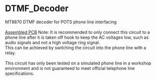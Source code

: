 # DTMF_Decoder
MT8870 DTMF decoder for POTS phone line interfacing <BR><br>
[Assembled PCB](Assembled_PCB.png)
Note: It is recommended to only connect this circuit to a phone line after it is taken off hook to keep the AC voltages low, such as audio signals and not a high voltage ring signal.<br>
This can be achieved by switching the circuit into the phone line with a relay.<br><br>
This circuit has only been tested on a simulated phone line in a workshop environment and is not guaranteed to meet official telephone line specifications.

